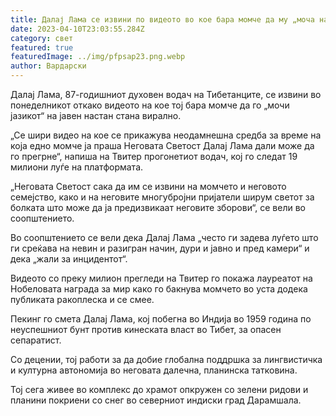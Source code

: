 ```yaml
---
title: Далај Лама се извини по видеото во кое бара момче да му „моча на јазикот“
date: 2023-04-10T23:03:55.284Z
category: свет
featured: true
featuredImage: ../img/pfpsap23.png.webp
author: Вардарски
---
```


Далај Лама, 87-годишниот духовен водач на Тибетанците, се извини во понеделникот откако видеото на кое тој бара момче да го „мочи јазикот“ на јавен настан стана вирално.

„Се шири видео на кое се прикажува неодамнешна средба за време на која едно момче ја праша Неговата Светост Далај Лама дали може да го прегрне“, напиша на Твитер прогонетиот водач, кој го следат 19 милиони луѓе на платформата.

„Неговата Светост сака да им се извини на момчето и неговото семејство, како и на неговите многубројни пријатели ширум светот за болката што може да ја предизвикаат неговите зборови“, се вели во соопштението.

Во соопштението се вели дека Далај Лама „често ги задева луѓето што ги среќава на невин и разигран начин, дури и јавно и пред камери“ и дека „жали за инцидентот“.

Видеото со преку милион прегледи на Твитер го покажа лауреатот на Нобеловата награда за мир како го бакнува момчето во уста додека публиката ракоплеска и се смее.

Пекинг го смета Далај Лама, кој побегна во Индија во 1959 година по неуспешниот бунт против кинеската власт во Тибет, за опасен сепаратист.

Со децении, тој работи за да добие глобална поддршка за лингвистичка и културна автономија во неговата далечна, планинска татковина.

Тој сега живее во комплекс до храмот опкружен со зелени ридови и планини покриени со снег во северниот индиски град Дарамшала.
